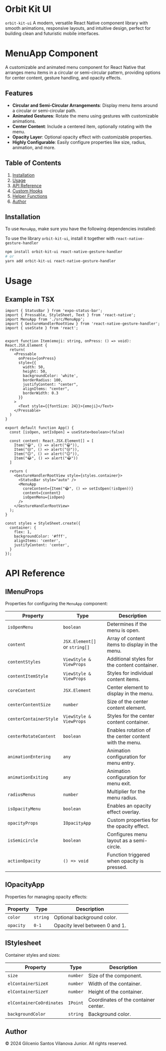 # Orbit Kit UI

`orbit-kit-ui` A modern, versatile React Native component library with smooth animations, responsive layouts, and intuitive design, perfect for building clean and futuristic mobile interfaces.

# MenuApp Component

A customizable and animated menu component for React Native that arranges menu items in a circular or semi-circular pattern, providing options for center content, gesture handling, and opacity effects.

## Features

- **Circular and Semi-Circular Arrangements**: Display menu items around a circular or semi-circular path.
- **Animated Gestures**: Rotate the menu using gestures with customizable animations.
- **Center Content**: Include a centered item, optionally rotating with the menu.
- **Opacity Layer**: Optional opacity effect with customizable properties.
- **Highly Configurable**: Easily configure properties like size, radius, animation, and more.

## Table of Contents

1. [Installation](#installation)
2. [Usage](#usage)
3. [API Reference](#api-reference)
4. [Custom Hooks](#custom-hooks)
5. [Helper Functions](#helper-functions)
6. [Author](#author)

## Installation

To use `MenuApp`, make sure you have the following dependencies installed:

To use the library `orbit-kit-ui`, install it together with `react-native-gesture-handler`

```bash
npm install orbit-kit-ui react-native-gesture-handler
# or
yarn add orbit-kit-ui react-native-gesture-handler
```
# Usage

## Example in TSX

```tsx
import { StatusBar } from 'expo-status-bar';
import { Pressable, StyleSheet, Text } from 'react-native';
import MenuApp from './src/MenuApp';
import { GestureHandlerRootView } from 'react-native-gesture-handler';
import { useState } from 'react';


export function Item(emoji: string, onPress: () => void): React.JSX.Element {
  return(
    <Pressable 
      onPress={onPress} 
      style={{
        width: 50, 
        height: 50, 
        backgroundColor: 'white', 
        borderRadius: 100,
        justifyContent: "center",
        alignItems: "center",
        borderWidth: 0.3
      }}
    >
      <Text style={{fontSize: 24}}>{emoji}</Text>
    </Pressable>
  )
}

export default function App() {
  const [isOpen, setIsOpen] = useState<boolean>(false)

  const content: React.JSX.Element[] = [
    Item("😁", () => alert("😁")),
    Item("😒", () => alert("😒")),
    Item("😊", () => alert("😊")),
    Item("😂", () => alert("😂"))
  ]

  return (
    <GestureHandlerRootView style={styles.container}>
      <StatusBar style="auto" />
      <MenuApp
        coreContent={Item("😂", () => setIsOpen(!isOpen))}
        content={content}
        isOpenMenu={isOpen}
      />
    </GestureHandlerRootView>
  );
}

const styles = StyleSheet.create({
  container: {
    flex: 1,
    backgroundColor: '#fff',
    alignItems: 'center',
    justifyContent: 'center',
  }
});
```

# API Reference

## IMenuProps

Properties for configuring the `MenuApp` component:

| Property              | Type                              | Description                                                    |
|-----------------------|-----------------------------------|----------------------------------------------------------------|
| `isOpenMenu`          | `boolean`                         | Determines if the menu is open.                                |
| `content`             | `JSX.Element[]` or `string[]`     | Array of content items to display in the menu.                 |
| `contentStyles`       | `ViewStyle & ViewProps`           | Additional styles for the content container.                   |
| `contentItemStyle`    | `ViewStyle & ViewProps`           | Styles for individual content items.                           |
| `coreContent`         | `JSX.Element`                     | Center element to display in the menu.                         |
| `centerContentSize`   | `number`                          | Size of the center content element.                            |
| `centerContainerStyle`| `ViewStyle & ViewProps`           | Styles for the center content container.                       |
| `centerRotateContent` | `boolean`                         | Enables rotation of the center content with the menu.          |
| `animationEntering`   | `any`                             | Animation configuration for menu entry.                        |
| `animationExiting`    | `any`                             | Animation configuration for menu exit.                         |
| `radiusMenus`         | `number`                          | Multiplier for the menu radius.                                |
| `isOpacityMenu`       | `boolean`                         | Enables an opacity effect overlay.                             |
| `opacityProps`        | `IOpacityApp`                     | Custom properties for the opacity effect.                      |
| `isSemicircle`        | `boolean`                         | Configures menu layout as a semi-circle.                       |
| `actionOpacity`       | `() => void`                      | Function triggered when opacity is pressed.                    |

## IOpacityApp

Properties for managing opacity effects:

| Property              | Type          | Description                                                    |
|-----------------------|---------------|----------------------------------------------------------------|
| `color`               | `string`      | Optional background color.                                     |
| `opacity`             | `0-1`         | Opacity level between 0 and 1.                                 |

## IStylesheet

Container styles and sizes:

| Property              | Type              | Description                                                    |
|-----------------------|-------------------|----------------------------------------------------------------|
| `size`                | `number`          | Size of the component.                                         |
| `elContainerSizeX`    | `number`          | Width of the container.                                        |
| `elContainerSizeY`    | `number`          | Height of the container.                                       |
| `elContainerCoOrdinates` | `IPoint`       | Coordinates of the container center.                           |
| `backgroundColor`     | `string`          | Background color.   

## Author

© 2024 Gilcenio Santos Vilanova Junior. All rights reserved.


